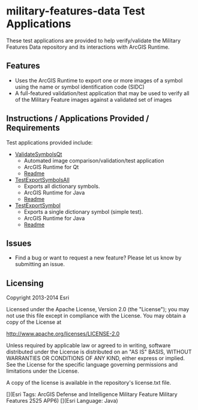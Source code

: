 # military-features-data Test Applications

These test applications are provided to help verify/validate the Military Features Data repository and its interactions with ArcGIS Runtime. 

## Features

* Uses the ArcGIS Runtime to export one or more images of a symbol using the name or symbol identification code (SIDC) 
* A full-featured validation/test application that may be used to verify all of the Military Feature images against a validated set of images

## Instructions / Applications Provided / Requirements

Test applications provided include:

* [ValidateSymbolsQt](./ValidateSymbolsQt) 
    * Automated image comparison/validation/test application
    * ArcGIS Runtime for Qt
    * [Readme](./ValidateSymbolsQt/README.md)
* [TestExportSymbolsAll](./TestExportSymbolsAll)
    *  Exports all dictionary symbols.
    *  ArcGIS Runtime for Java
    *  [Readme](./TestExportSymbolsAll/README.md)
* [TestExportSymbol](./TestExportSymbol)
    *  Exports a single dictionary symbol (simple test).
    *  ArcGIS Runtime for Java
    * [Readme](./TestExportSymbol/README.md)
 
## Issues

* Find a bug or want to request a new feature?  Please let us know by submitting an issue.

## Licensing

Copyright 2013-2014 Esri

Licensed under the Apache License, Version 2.0 (the "License");
you may not use this file except in compliance with the License.
You may obtain a copy of the License at

   http://www.apache.org/licenses/LICENSE-2.0

Unless required by applicable law or agreed to in writing, software
distributed under the License is distributed on an "AS IS" BASIS,
WITHOUT WARRANTIES OR CONDITIONS OF ANY KIND, either express or implied.
See the License for the specific language governing permissions and
limitations under the License.

A copy of the license is available in the repository's license.txt file.

[](Esri Tags: ArcGIS Defense and Intelligence Military Feature Military Features 2525 APP6)
[](Esri Language: Java)
